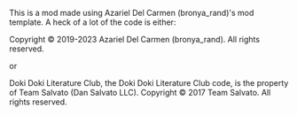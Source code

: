 This is a mod made using Azariel Del Carmen (bronya_rand)'s mod template. A heck of a lot of the code is either:

Copyright © 2019-2023 Azariel Del Carmen (bronya_rand). All rights reserved.

or

Doki Doki Literature Club, the Doki Doki Literature Club code, is the property of Team Salvato (Dan Salvato LLC). Copyright © 2017 Team Salvato. All rights reserved.
